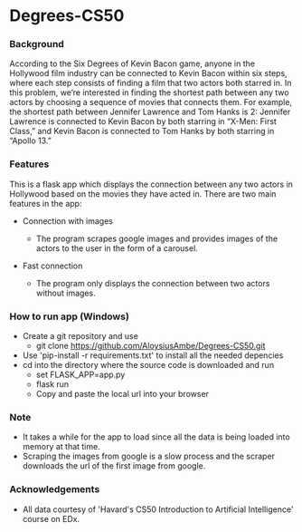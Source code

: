 # Degrees-CS50

### Background
According to the Six Degrees of Kevin Bacon game, anyone in the Hollywood film industry can be connected to Kevin Bacon within six steps,
where each step consists of finding a film that two actors both starred in. In this problem, we’re interested in finding the shortest path
between any two actors by choosing a sequence of movies that connects them. For example, the shortest path between Jennifer Lawrence and Tom Hanks is 2: 
Jennifer Lawrence is connected to Kevin Bacon by both starring in “X-Men: First Class,” and Kevin Bacon is connected to Tom Hanks by both starring in “Apollo 13.”

### Features
This is a flask app which displays the connection between any two actors in Hollywood based on the 
movies they have acted in. There are two main features in the app:

- Connection with images
  - The program scrapes google images and provides images of the actors to the user in the form 
  of a carousel.
  
- Fast connection
  - The program only displays the connection between two actors without images.
  
### How to run app (Windows)
  - Create a git repository and use
    - git clone https://github.com/AloysiusAmbe/Degrees-CS50.git
  - Use 'pip-install -r requirements.txt' to install all the needed depencies
  - cd into the directory where the source code is downloaded and run
    - set FLASK_APP=app.py
    - flask run
    - Copy and paste the local url into your browser

### Note
  - It takes a while for the app to load since all the data is being loaded into memory at that time.
  - Scraping the images from google is a slow process and the scraper downloads the url of the first image from google.

### Acknowledgements
  - All data courtesy of 'Havard's CS50 Introduction to Artificial Intelligence' course on EDx.
